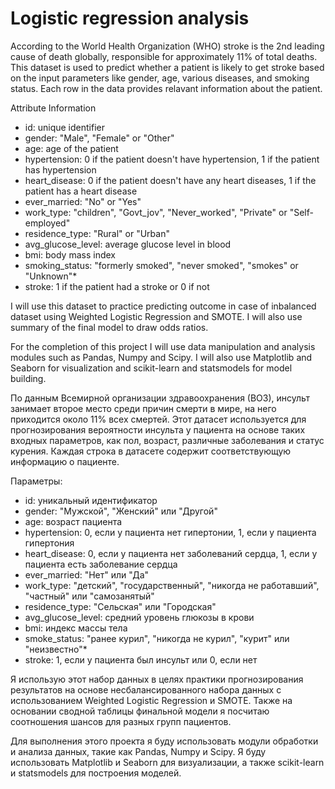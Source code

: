 # Logistic regression analysis

According to the World Health Organization (WHO) stroke is the 2nd leading cause of death globally, responsible for approximately 11% of total deaths. This dataset is used to predict whether a patient is likely to get stroke based on the input parameters like gender, age, various diseases, and smoking status. Each row in the data provides relavant information about the patient.

Attribute Information

- id: unique identifier
- gender: "Male", "Female" or "Other"
- age: age of the patient
- hypertension: 0 if the patient doesn't have hypertension, 1 if the patient has hypertension
- heart_disease: 0 if the patient doesn't have any heart diseases, 1 if the patient has a heart disease
- ever_married: "No" or "Yes"
- work_type: "children", "Govt_jov", "Never_worked", "Private" or "Self-employed"
- residence_type: "Rural" or "Urban"
- avg_glucose_level: average glucose level in blood
- bmi: body mass index
- smoking_status: "formerly smoked", "never smoked", "smokes" or "Unknown"*
- stroke: 1 if the patient had a stroke or 0 if not

I will use this dataset to practice predicting outcome in case of inbalanced dataset using Weighted Logistic Regression and SMOTE. I will also use summary of the final model to draw odds ratios.

For the completion of this project I will use data manipulation and analysis modules such as Pandas, Numpy and Scipy. I will also use Matplotlib and Seaborn for visualization and scikit-learn and statsmodels for model building.


По данным Всемирной организации здравоохранения (ВОЗ), инсульт занимает второе место среди причин смерти в мире, на него приходится около 11% всех смертей. Этот датасет используется для прогнозирования вероятности инсульта у пациента на основе таких входных параметров, как пол, возраст, различные заболевания и статус курения. Каждая строка в датасете содержит соответствующую информацию о пациенте.

Параметры:

- id: уникальный идентификатор
- gender: "Мужской", "Женский" или "Другой"
- age: возраст пациента
- hypertension: 0, если у пациента нет гипертонии, 1, если у пациента гипертония
- heart_disease: 0, если у пациента нет заболеваний сердца, 1, если у пациента есть заболевание сердца
- ever_married: "Нет" или "Да"
- work_type: "детский", "государственный", "никогда не работавший", "частный" или "самозанятый"
- residence_type: "Сельская" или "Городская"
- avg_glucose_level: средний уровень глюкозы в крови
- bmi: индекс массы тела
- smoke_status: "ранее курил", "никогда не курил", "курит" или "неизвестно"*
- stroke: 1, если у пациента был инсульт или 0, если нет

Я использую этот набор данных в целях практики прогнозирования результатов на основе несбалансированного набора данных с использованием Weighted Logistic Regression и SMOTE. Также на основании сводной таблицы финальной модели я посчитаю соотношения шансов для разных групп пациентов.

Для выполнения этого проекта я буду использовать модули обработки и анализа данных, такие как Pandas, Numpy и Scipy. Я буду использовать Matplotlib и Seaborn для визуализации, а также scikit-learn и statsmodels для построения моделей. 
